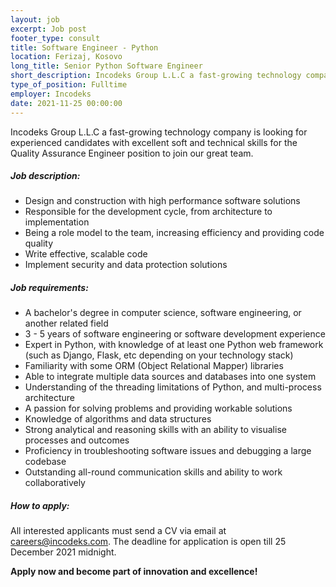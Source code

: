 ```yaml
---
layout: job 
excerpt: Job post 
footer_type: consult
title: Software Engineer - Python
location: Ferizaj, Kosovo
long_title: Senior Python Software Engineer
short_description: Incodeks Group L.L.C a fast-growing technology company is looking for experienced candidates with excellent soft and technical skills for the Software Engineer position to join our great team. 
type_of_position: Fulltime
employer: Incodeks
date: 2021-11-25 00:00:00
---
```


Incodeks Group L.L.C a fast-growing technology company is looking for experienced candidates with excellent soft and technical skills for the Quality Assurance Engineer position to join our great team. 

##### Job description:

- Design and construction with high performance software solutions
- Responsible for the development cycle, from architecture to implementation
- Being a role model to the team, increasing efficiency and providing code quality
- Write effective, scalable code
- Implement security and data protection solutions

##### Job requirements:

- A bachelor's degree in computer science, software engineering, or another related field
- 3 - 5 years of software engineering or software development experience
- Expert in Python, with knowledge of at least one Python web framework (such as Django, Flask, etc depending on your technology stack)
- Familiarity with some ORM (Object Relational Mapper) libraries
- Able to integrate multiple data sources and databases into one system
- Understanding of the threading limitations of Python, and multi-process architecture
- A passion for solving problems and providing workable solutions
- Knowledge of algorithms and data structures
- Strong analytical and reasoning skills with an ability to visualise processes and outcomes
- Proficiency in troubleshooting software issues and debugging a large codebase
- Outstanding all-round communication skills and ability to work collaboratively

##### How to apply: 

All interested applicants must send a CV via email at <a href="mailto:careers@incodeks.com?subject=Senior Python Software Engineer" style="color:#5C46F9 !important">careers@incodeks.com</a>. The deadline for application is open till 25 December 2021 midnight.

<p style="font-weight: bold">Apply now and become part of innovation and excellence!</p>